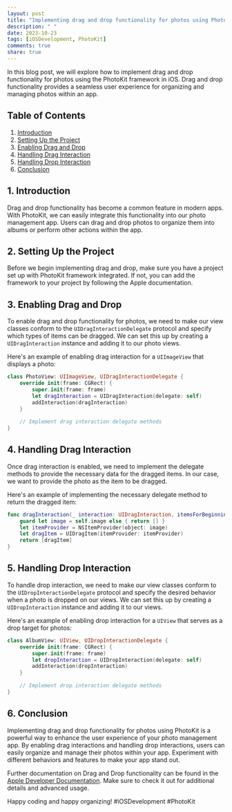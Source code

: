 ```yaml
---
layout: post
title: "Implementing drag and drop functionality for photos using PhotoKit"
description: " "
date: 2023-10-23
tags: [iOSDevelopment, PhotoKit]
comments: true
share: true
---
```


In this blog post, we will explore how to implement drag and drop functionality for photos using the PhotoKit framework in iOS. Drag and drop functionality provides a seamless user experience for organizing and managing photos within an app.

## Table of Contents
1. [Introduction](#introduction)
2. [Setting Up the Project](#setting-up-the-project)
3. [Enabling Drag and Drop](#enabling-drag-and-drop)
4. [Handling Drag Interaction](#handling-drag-interaction)
5. [Handling Drop Interaction](#handling-drop-interaction)
6. [Conclusion](#conclusion)

## 1. Introduction<a name="introduction"></a>
Drag and drop functionality has become a common feature in modern apps. With PhotoKit, we can easily integrate this functionality into our photo management app. Users can drag and drop photos to organize them into albums or perform other actions within the app.

## 2. Setting Up the Project<a name="setting-up-the-project"></a>
Before we begin implementing drag and drop, make sure you have a project set up with PhotoKit framework integrated. If not, you can add the framework to your project by following the Apple documentation.

## 3. Enabling Drag and Drop<a name="enabling-drag-and-drop"></a>
To enable drag and drop functionality for photos, we need to make our view classes conform to the `UIDragInteractionDelegate` protocol and specify which types of items can be dragged. We can set this up by creating a `UIDragInteraction` instance and adding it to our photo views.

Here's an example of enabling drag interaction for a `UIImageView` that displays a photo:

```swift
class PhotoView: UIImageView, UIDragInteractionDelegate {
    override init(frame: CGRect) {
        super.init(frame: frame)
        let dragInteraction = UIDragInteraction(delegate: self)
        addInteraction(dragInteraction)
    }
    
    // Implement drag interaction delegate methods
}
```

## 4. Handling Drag Interaction<a name="handling-drag-interaction"></a>
Once drag interaction is enabled, we need to implement the delegate methods to provide the necessary data for the dragged items. In our case, we want to provide the photo as the item to be dragged.

Here's an example of implementing the necessary delegate method to return the dragged item:

```swift
func dragInteraction(_ interaction: UIDragInteraction, itemsForBeginning session: UIDragSession) -> [UIDragItem] {
    guard let image = self.image else { return [] }
    let itemProvider = NSItemProvider(object: image)
    let dragItem = UIDragItem(itemProvider: itemProvider)
    return [dragItem]
}
```

## 5. Handling Drop Interaction<a name="handling-drop-interaction"></a>
To handle drop interaction, we need to make our view classes conform to the `UIDropInteractionDelegate` protocol and specify the desired behavior when a photo is dropped on our views. We can set this up by creating a `UIDropInteraction` instance and adding it to our views.

Here's an example of enabling drop interaction for a `UIView` that serves as a drop target for photos:

```swift
class AlbumView: UIView, UIDropInteractionDelegate {
    override init(frame: CGRect) {
        super.init(frame: frame)
        let dropInteraction = UIDropInteraction(delegate: self)
        addInteraction(dropInteraction)
    }
    
    // Implement drop interaction delegate methods
}
```

## 6. Conclusion<a name="conclusion"></a>
Implementing drag and drop functionality for photos using PhotoKit is a powerful way to enhance the user experience of your photo management app. By enabling drag interactions and handling drop interactions, users can easily organize and manage their photos within your app. Experiment with different behaviors and features to make your app stand out.

Further documentation on Drag and Drop functionality can be found in the [Apple Developer Documentation](https://developer.apple.com/documentation/uikit/drag_and_drop). Make sure to check it out for additional details and advanced usage.

Happy coding and happy organizing! #iOSDevelopment #PhotoKit